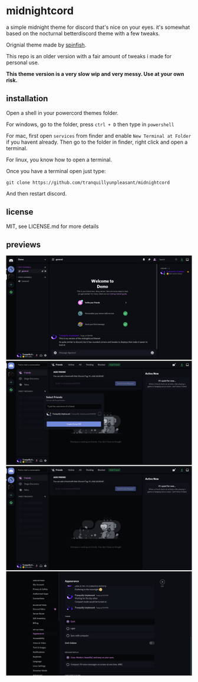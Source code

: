 # midnightcord
a simple midnight theme for discord that's nice on your eyes.
it's somewhat based on the nocturnal betterdiscord theme with a few tweaks.

Orignial theme made by [spinfish](https://github.com/spinfish/midnightcord).

This repo is an older version with a fair amount of tweaks i made for personal use.

**This theme version is a very slow wip and very messy. Use at your own risk.**

## installation

Open a shell in your powercord themes folder.

For windows, go to the folder, press `ctrl + D` then type in `powershell`

For mac, first open `services` from finder and enable `New Terminal at Folder` if you havent already. Then go to the folder in finder, right click and open a terminal.

For linux, you know how to open a terminal.

Once you have a terminal open just type:
```shell
git clone https://github.com/tranquillyunpleasant/midnightcord
```

And then restart discord.
## license

MIT, see LICENSE.md for more details

## previews

![preview](./previews/preview1.png)
![preview](./previews/preview2.png)
![preview](./previews/preview3.png)
![preview](./previews/preview4.png)
